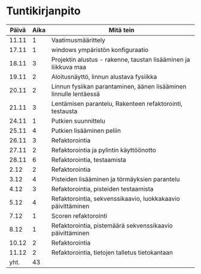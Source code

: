 # Tuntikirjanpito

| Päivä | Aika | Mitä tein                                                         |
| ----- | ---- | ----------------------------------------------------------------- |
| 11.11 | 1    | Vaatimusmäärittely                                                |
| 17.11 | 1    | windows ympäristön konfiguraatio                                  |
| 18.11 | 3    | Projektin alustus - rakenne, taustan lisääminen ja liikkuva maa   |
| 19.11 | 2    | Aloitusnäyttö, linnun alustava fysiikka                           |
| 20.11 | 2    | Linnun fysiikan parantaminen, äänen lisääminen linnulle lentäessä |
| 21.11 | 3    | Lentämisen parantelu, Rakenteen refaktorointi, testausta          |
| 24.11 | 1    | Putkien suunnittelu                                               |
| 25.11 | 4    | Putkien lisääminen peliin                                         |
| 26.11 | 3    | Refaktorointia                                                    |
| 27.11 | 2    | Refaktorointia ja pylintin käyttöönotto                           |
| 28.11 | 6    | Refaktorointia, testaamista                                       |
| 2.12  | 2    | Refaktorointia                                                    |
| 3.12  | 4    | Pisteiden lisääminen ja törmäyksien parantelu                     |
| 4.12  | 3    | Refaktorointia, pisteiden testaamista                             |
| 5.12  | 4    | Refaktorointia, sekvenssikaavio, luokkakaavio päivittäminen       |
| 7.12  | 1    | Scoren refaktorointi                                              |
| 8.12  | 1    | Refaktorointia, pistemäärä sekvenssikaavio päivittäminen          |
| 10.12 | 2    | Refaktorointia
| 11.12 | 2    | Refaktorointia, tietojen talletus tietokantaan
| yht.  | 43   |
